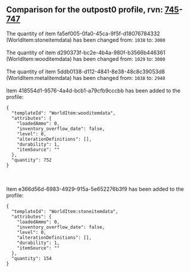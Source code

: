 ## Comparison for the outpost0 profile, rvn: [745](https://github.com/PRO100KatYT/FortniteProfileRevisions/tree/main/profiles/outpost0/745%20outpost0.json)-[747](https://github.com/PRO100KatYT/FortniteProfileRevisions/tree/main/profiles/outpost0/747%20outpost0.json)

The quantity of item fa5ef005-0fa0-45ca-9f5f-d18076784332 (WorldItem:stoneitemdata) has been changed from: `1038` to: `3000`
<br><br>
The quantity of item d290373f-bc2e-4b4a-980f-b3566b446361 (WorldItem:wooditemdata) has been changed from: `1029` to: `3000`
<br><br>
The quantity of item 5ddb0138-d112-4841-8e38-48c8c39053d8 (WorldItem:metalitemdata) has been changed from: `1038` to: `2940`
<br><br>
Item 418554d1-9576-4a4d-bcb1-a79cfb9cccbb has been added to the profile:

```
{
  "templateId": "WorldItem:wooditemdata",
  "attributes": {
    "loadedAmmo": 0,
    "inventory_overflow_date": false,
    "level": 0,
    "alterationDefinitions": [],
    "durability": 1,
    "itemSource": ""
  },
  "quantity": 752
}
```

<br><br>
Item e366d56d-6983-4929-915a-5e652276b3f9 has been added to the profile:

```
{
  "templateId": "WorldItem:stoneitemdata",
  "attributes": {
    "loadedAmmo": 0,
    "inventory_overflow_date": false,
    "level": 0,
    "alterationDefinitions": [],
    "durability": 1,
    "itemSource": ""
  },
  "quantity": 154
}
```

<br><br>
